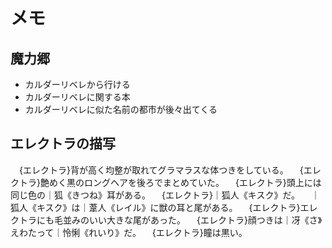 # メモ
## 魔力郷
- カルダーリベレから行ける
- カルダーリベレに関する本
- カルダーリベレに似た名前の都市が後々出てくる

## エレクトラの描写
　{エレクトラ}背が高く均整が取れてグラマラスな体つきをしている。
　{エレクトラ}艶めく黒のロングヘアを後ろでまとめていた。
　{エレクトラ}頭上には同じ色の｜狐《きつね》耳がある。
　{エレクトラ}｜狐人《キスク》だ。
　｜狐人《キスク》は｜葦人《レイル》に獣の耳と尾がある。
　{エレクトラ}エレクトラにも毛並みのいい大きな尾があった。
　{エレクトラ}顔つきは｜冴《さ》えわたって｜怜悧《れいり》だ。
　{エレクトラ}瞳は黒い。
